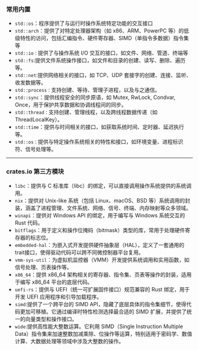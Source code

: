 
### 常用内置

- `std::os`：程序提供了与运行时操作系统特定功能的交互接口
- `std::arch`：提供了对特定处理器架构（如 x86、ARM、PowerPC 等）的低级特性的访问，包括汇编指令、硬件寄存器、SIMD（单指令多数据）指令集等
- `std::io：`提供了与操作系统 I/O 交互的接口，如文件、网络、管道、终端等
- `std::fs`:提供文件系统操作接口，如文件和目录的创建、读写、删除、遍历等。
- `std::net`:提供网络相关的接口，如 TCP、UDP 套接字的创建、连接、监听、收发数据等。
- `std::process：`支持创建、等待、管理子进程，以及与之通信。
- `std::sync`：提供线程安全的同步原语，如 Mutex, RwLock, Condvar, Once，用于保护共享数据和协调线程间的同步。
- `std::thread：`支持创建、管理线程，以及跨线程数据传递（如 ThreadLocalKey）。
- `std::time`：提供与时间相关的接口，如获取系统时间、定时器、延迟执行等。
- `std::os：`提供与特定操作系统相关的特性和接口，如环境变量、进程标识符、信号处理等。


---
### crates.io 第三方模块

- `libc`：提供与 C 标准库（libc）的绑定，可以直接调用操作系统提供的系统调用。
- `nix`：提供对 Unix-like 系统（包括 Linux、macOS、BSD 等）系统调用的封装，涵盖了进程管理、文件系统、网络、信号、终端、内存映射等众多领域。
- `winapi`：提供对 Windows API 的绑定，用于编写与 Windows 系统交互的 Rust 代码。
- `bitflags`：用于定义和操作位掩码（bitmask）类型的库，常用于处理硬件寄存器的标志位。
- `embedded-hal`：为嵌入式开发提供硬件抽象层（HAL），定义了一套通用的trait接口，使得驱动代码可以跨不同微控制器平台复用。
- `vmm-sys-util`：为虚拟机监控器（VMM）开发提供系统调用和实用函数，如信号处理、页表操作等。
- `x86_64`：提供 x86_64 架构相关的寄存器、指令集、页表等操作的封装，适用于编写 x86_64 平台的底层代码。
- `uefi-rs`：提供与 UEFI（统一可扩展固件接口）规范兼容的 Rust 绑定，用于开发 UEFI 应用程序和引导加载程序。
- `simd`:提供了一个跨平台的 SIMD API，隐藏了底层具体的指令集细节，使得代码更加可移植。它通过编译时特性检测选择最合适的 SIMD 扩展，并提供了统一的向量类型和操作接口。
- `wide`:提供高性能大整数运算。它利用 SIMD（Single Instruction Multiple Data）指令集来加速整数加减乘除、位操作等运算，特别适用于密码学、数值计算、大数据处理等领域中涉及大整数的操作。